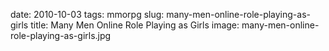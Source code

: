 ﻿date: 2010-10-03
tags: mmorpg
slug: many-men-online-role-playing-as-girls
title: Many Men Online Role Playing as Girls
image: many-men-online-role-playing-as-girls.jpg
